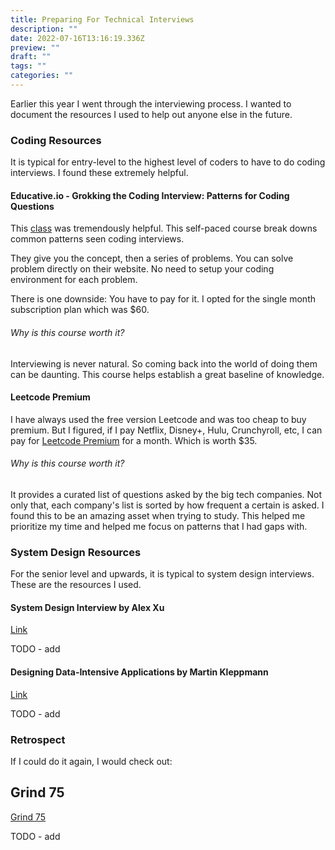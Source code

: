 ```yaml
---
title: Preparing For Technical Interviews
description: ""
date: 2022-07-16T13:16:19.336Z
preview: ""
draft: ""
tags: ""
categories: ""
---
```



Earlier this year I went through the interviewing process. I wanted to document the resources I used to help out anyone else in the future.

### Coding Resources

It is typical for entry-level to the highest level of coders to have to do coding interviews. I found these extremely helpful.

#### Educative.io - Grokking the Coding Interview: Patterns for Coding Questions

This [class](https://www.educative.io/courses/grokking-the-coding-interview) was tremendously helpful. This self-paced course break downs common patterns seen coding interviews.

They give you the concept, then a series of problems. You can solve problem directly on their website. No need to setup your coding environment for each problem.

There is one downside: You have to pay for it. I opted for the single month subscription plan which was $60. 

###### Why is this course worth it?

Interviewing is never natural. So coming back into the world of doing them can be daunting. This course helps establish a great baseline of knowledge.

#### Leetcode Premium

I have always used the free version Leetcode and was too cheap to buy premium. But I figured, if I pay Netflix, Disney+, Hulu, Crunchyroll, etc, I can pay for [Leetcode Premium](https://leetcode.com/subscribe/) for a month. Which is worth $35.


###### Why is this course worth it?

It provides a curated list of questions asked by the big tech companies. Not only that, each company's list is sorted by how frequent a certain is asked. I found this to be an amazing asset when trying to study. This helped me prioritize my time and helped me focus on patterns that I had gaps with.

### System Design Resources

For the senior level and upwards, it is typical to system design interviews. These are the resources I used.

#### System Design Interview by Alex Xu

[Link](https://amzn.to/3OeWWw4)

TODO - add

#### Designing Data-Intensive Applications by Martin Kleppmann


[Link](https://amzn.to/3zfAzT0)

TODO - add 

### Retrospect

If I could do it again, I would check out:


## Grind 75

[Grind 75](https://www.techinterviewhandbook.org/grind75)

TODO - add